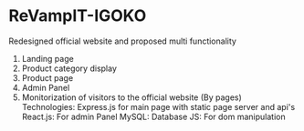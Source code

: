 # ReVampIT-IGOKO
 Redesigned official website and proposed multi functionality
1. Landing page
2. Product category display
3. Product page
4. Admin Panel
5. Monitorization of visitors to the official website (By pages)
   Technologies: Express.js for main page with static page server and api's
   React.js: For admin Panel
   MySQL: Database
   JS: For dom manipulation
